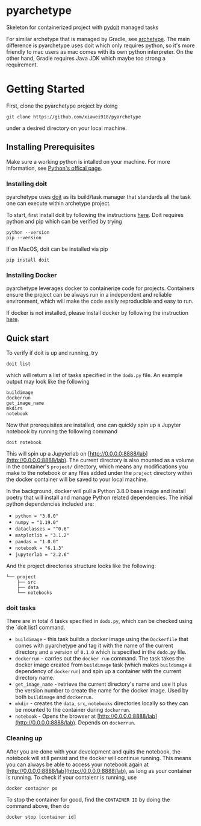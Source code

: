 # pyarchetype
Skeleton for containerized project with [pydoit](https://pydoit.org/) managed tasks

For similar archetype that is managed by Gradle, see [archetype](https://github.com/xiawei918/archetype). The main difference is pyarchetype uses doit which only requires python, so it's more friendly to mac users as mac comes with its own python interpreter. On the other hand, Gradle requires Java JDK which maybe too strong a requirement.

# Getting Started

First, clone the pyarchetype project by doing

```git clone https://github.com/xiawei918/pyarchetype```

under a desired directory on your local machine.

## Installing Prerequisites

Make sure a working python is intalled on your machine. For more information, see [Python's offical page](https://www.python.org/). 

### Installing doit
pyarchetype uses [doit](https://pydoit.org/) as its build/task manager that standards all the task one can execute within archetype project. 

To start, first install doit by following the instructions [here](https://pydoit.org/install.html). Doit requires python and pip which can be verified by trying

```
python --version
pip --version
```

If on MacOS, doit can be installed via pip

```pip install doit```

### Installing Docker
pyarchetype leverages docker to containerize code for projects. Containers ensure the project can be always run in a independent and reliable environment, which will make the code easily reproducible and easy to run. 

If docker is not installed, please install docker by following the instruction [here](https://docs.docker.com/get-docker/).

## Quick start
To verify if doit is up and running, try

```doit list```

which will return a list of tasks specified in the `dodo.py` file. An example output may look like the following
```
buildimage       
dockerrun        
get_image_name   
mkdirs           
notebook         
```

Now that prerequisites are installed, one can quickly spin up a Jupyter notebook by running the following command

```doit notebook```

This will spin up a Jupyterlab on [http://0.0.0.0:8888/lab](http://0.0.0.0:8888/lab). The current directory is also mounted as a volume in the container's `project/` directory, which means any modifications you make to the notebook or any files added under the `project` directory within the docker container will be saved to your local machine.

In the background, docker will pull a Python 3.8.0 base image and install poetry that will install and manage Python related dependencies. The initial python dependencies included are:

* `python = "3.8.0"`
* `numpy = "1.19.0"`
* `dataclasses = "^0.6"`
* `matplotlib = "3.1.2"`
* `pandas = "1.0.0"`
* `notebook = "6.1.3"`
* `jupyterlab = "2.2.6"`

And the project directories structure looks like the following:

```
└── project
    ├── src
    ├── data
    └── notebooks
```

### doit tasks
There are in total 4 tasks specified in `dodo.py`, which can be checked using the `doit list1 command.
* `buildimage` - this task builds a docker image using the `Dockerfile` that comes with pyarchetype and tag it with the name of the current directory and a version of `0.1.0` which is specified in the `dodo.py` file.
* `dockerrun` - carries out the `docker run` command. The task takes the docker image created from `buildimage` task (which makes `buildimage` a dependency of `dockerrun`) and spin up a container with the current directory name.
* `get_image_name` - retrieve the current directory's name and use it plus the version number to create the name for the docker image. Used by both `buildimage` and `dockerrun`.
* `mkdir` - creates the `data`, `src`, `notebooks` directories locally so they can be mounted to the container during `dockerrun`.
* `notebook` - Opens the browser at [http://0.0.0.0:8888/lab](http://0.0.0.0:8888/lab). Depends on `dockerrun`.

### Cleaning up
After you are done with your development and quits the notebook, the notebook will still persist and the docker will continue running. This means you can always be able to access your notebook again at [http://0.0.0.0:8888/lab](http://0.0.0.0:8888/lab), as long as your container is running. To check if your contaienr is running, use

```
docker container ps
```

To stop the container for good, find the `CONTAINER ID` by doing the command above, then do 

```
docker stop [container id] 
```
